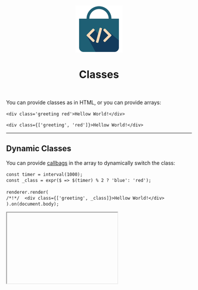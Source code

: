 <div align="center">
  <img src="/docs/assets/callbag-jsx.svg" width="128px"/>
  <h1>Classes</h1>
</div>

<br>

You can provide classes as in HTML, or you can provide arrays:

```tsx
<div class='greeting red'>Hellow World!</div>
```
```tsx
<div class={['greeting', 'red']}>Hellow World!</div>
```

---

## Dynamic Classes

You can provide [callbags](/reactivity/callbags) in the array to dynamically switch the class:
```tsx
const timer = interval(1000);
const _class = expr($ => $(timer) % 2 ? 'blue': 'red');

renderer.render(
/*!*/  <div class={['greeting', _class]}>Hellow World!</div>
).on(document.body);
```

<iframe deferred-src="https://callbag-jsx-demo-classes-1.stackblitz.io" height="192"/>

> :Buttons
> > :Button label=Playground, url=https://stackblitz.com/edit/callbag-jsx-demo-classes-1

---

## Class Maps

You can also provide class maps, which map class names to booleans:

```tsx
const timer = interval(1000);
const even = expr($ => $(timer) % 2);

renderer.render(
/*!*/  <div class={{ bold: even, greeting: true }}>Hellow World!</div>
).on(document.body);
```

👉 Or use combinations of arrays and class maps:

```tsx
const timer = interval(1000);
const even = expr($ => $(timer) % 2);

renderer.render(
/*!*/  <div class={['greeting', { bold: even }]}>Hellow World!</div>
).on(document.body);
```

<iframe deferred-src="https://callbag-jsx-demo-classes-2.stackblitz.io" height="192"/>

> :Buttons
> > :Button label=Playground, url=https://stackblitz.com/edit/callbag-jsx-demo-classes-2

<br><br>

> :ToCPrevNext